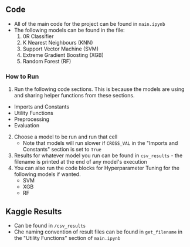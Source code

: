 
## Code
* All of the main code for the project can be found in `main.ipynb`
* The following models can be found in the file:
    1. 0R Classifier
    2. K Nearest Neighbours (KNN)
    3. Support Vector Machine (SVM)
    4. Extreme Gradient Boosting (XGB)
    5. Random Forest (RF)

### How to Run
1. Run the following code sections. This is because the models are using and sharing helper functions from these sections.
  * Imports and Constants
  * Utility Functions
  * Preprocessing
  * Evaluation
2. Choose a model to be run and run that cell
   * Note that models will run slower if `CROSS_VAL` in the "Imports and Constants" section is set to `True`
3. Results for whatever model you run can be found in `csv_results` - the filename is printed at the end of any model's execution
4. You can also run the code blocks for Hyperparameter Tuning for the following models if wanted.
   * SVM
   * XGB
   * RF


## Kaggle Results
* Can be found in `/csv_results`
* Che naming convention of result files can be found in `get_filename` in the "Utility Functions" section of `main.ipynb`